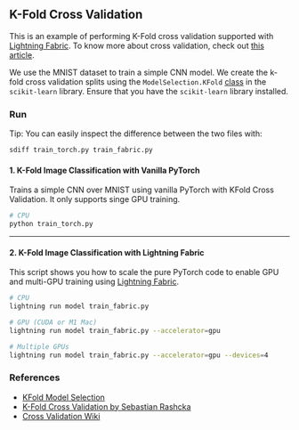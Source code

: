 ## K-Fold Cross Validation

This is an example of performing K-Fold cross validation supported with [Lightning Fabric](https://pytorch-lightning.readthedocs.io/en/stable/fabric/fabric.html). To know more about cross validation, check out [this article](https://sebastianraschka.com/blog/2016/model-evaluation-selection-part3.html#introduction-to-k-fold-cross-validation).

We use the MNIST dataset to train a simple CNN model. We create the k-fold cross validation splits using the `ModelSelection.KFold` [class](https://scikit-learn.org/stable/modules/generated/sklearn.model_selection.KFold.html) in the `scikit-learn` library. Ensure that you have the `scikit-learn` library installed.

### Run

Tip: You can easily inspect the difference between the two files with:

```bash
sdiff train_torch.py train_fabric.py
```

#### 1. K-Fold Image Classification with Vanilla PyTorch

Trains a simple CNN over MNIST using vanilla PyTorch with KFold Cross Validation. It only supports singe GPU training.

```bash
# CPU
python train_torch.py
```

______________________________________________________________________

#### 2. K-Fold Image Classification with Lightning Fabric

This script shows you how to scale the pure PyTorch code to enable GPU and multi-GPU training using [Lightning Fabric](https://pytorch-lightning.readthedocs.io/en/stable/fabric/fabric.html).

```bash
# CPU
lightning run model train_fabric.py

# GPU (CUDA or M1 Mac)
lightning run model train_fabric.py --accelerator=gpu

# Multiple GPUs
lightning run model train_fabric.py --accelerator=gpu --devices=4
```

### References

- [KFold Model Selection](https://scikit-learn.org/stable/modules/generated/sklearn.model_selection.KFold.html)
- [K-Fold Cross Validation by Sebastian Rashcka](https://sebastianraschka.com/blog/2016/model-evaluation-selection-part3.html#introduction-to-k-fold-cross-validation)
- [Cross Validation Wiki](<https://en.wikipedia.org/wiki/Cross-validation_(statistics)#k-fold_cross-validation>)
